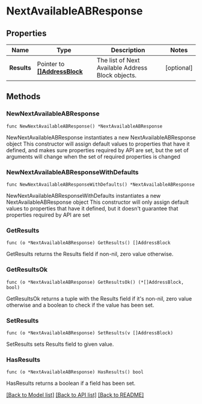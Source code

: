 # NextAvailableABResponse

## Properties

Name | Type | Description | Notes
------------ | ------------- | ------------- | -------------
**Results** | Pointer to [**[]AddressBlock**](AddressBlock.md) | The list of Next Available Address Block objects. | [optional] 

## Methods

### NewNextAvailableABResponse

`func NewNextAvailableABResponse() *NextAvailableABResponse`

NewNextAvailableABResponse instantiates a new NextAvailableABResponse object
This constructor will assign default values to properties that have it defined,
and makes sure properties required by API are set, but the set of arguments
will change when the set of required properties is changed

### NewNextAvailableABResponseWithDefaults

`func NewNextAvailableABResponseWithDefaults() *NextAvailableABResponse`

NewNextAvailableABResponseWithDefaults instantiates a new NextAvailableABResponse object
This constructor will only assign default values to properties that have it defined,
but it doesn't guarantee that properties required by API are set

### GetResults

`func (o *NextAvailableABResponse) GetResults() []AddressBlock`

GetResults returns the Results field if non-nil, zero value otherwise.

### GetResultsOk

`func (o *NextAvailableABResponse) GetResultsOk() (*[]AddressBlock, bool)`

GetResultsOk returns a tuple with the Results field if it's non-nil, zero value otherwise
and a boolean to check if the value has been set.

### SetResults

`func (o *NextAvailableABResponse) SetResults(v []AddressBlock)`

SetResults sets Results field to given value.

### HasResults

`func (o *NextAvailableABResponse) HasResults() bool`

HasResults returns a boolean if a field has been set.


[[Back to Model list]](../README.md#documentation-for-models) [[Back to API list]](../README.md#documentation-for-api-endpoints) [[Back to README]](../README.md)


